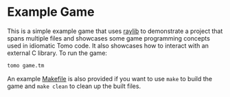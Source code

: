 # Example Game

This is a simple example game that uses [raylib](https://www.raylib.com/) to
demonstrate a project that spans multiple files and showcases some game
programming concepts used in idiomatic Tomo code. It also showcases how to
interact with an external C library. To run the game:

```bash
tomo game.tm
```

An example [Makefile](Makefile) is also provided if you want to use `make` to
build the game and `make clean` to clean up the built files.
